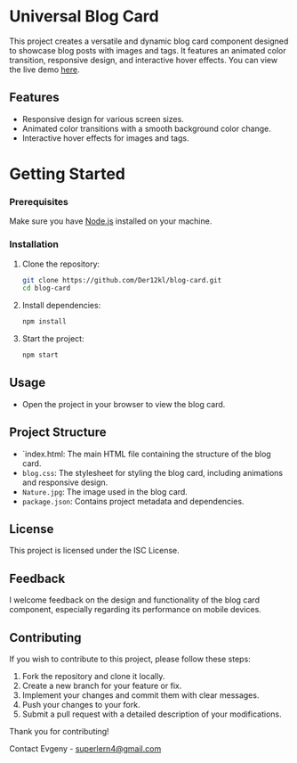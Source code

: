# Universal Blog Card

This project creates a versatile and dynamic blog card component designed to showcase blog posts with images and tags. It features an animated color transition, responsive design, and interactive hover effects.
You can view the live demo [here](https://der12kl.github.io/blog-card/).

## Features

- Responsive design for various screen sizes.
- Animated color transitions with a smooth background color change.
- Interactive hover effects for images and tags.

# Getting Started

### Prerequisites

Make sure you have [Node.js](https://nodejs.org/) installed on your machine.

### Installation

1. Clone the repository:
    
     ```bash
    git clone https://github.com/Der12kl/blog-card.git
   cd blog-card
   

2. Install dependencies:
    
    ```sh
    npm install
    ```

3. Start the project:
    
    ```sh
    npm start
    ```

## Usage

- Open the project in your browser to view the blog card.

## Project Structure

- `index.html: The main HTML file containing the structure of the blog card.
- `blog.css`: The stylesheet for styling the blog card, including animations and responsive design.
- `Nature.jpg`: The image used in the blog card.
- `package.json`: Contains project metadata and dependencies.


## License

This project is licensed under the ISC License.

## Feedback

I welcome feedback on the design and functionality of the blog card component, especially regarding its performance on mobile devices.

## Contributing

If you wish to contribute to this project, please follow these steps:

1. Fork the repository and clone it locally.
2. Create a new branch for your feature or fix.
3. Implement your changes and commit them with clear messages.
4. Push your changes to your fork.
5. Submit a pull request with a detailed description of your modifications.

Thank you for contributing!

Contact
Evgeny - superlern4@gmail.com
